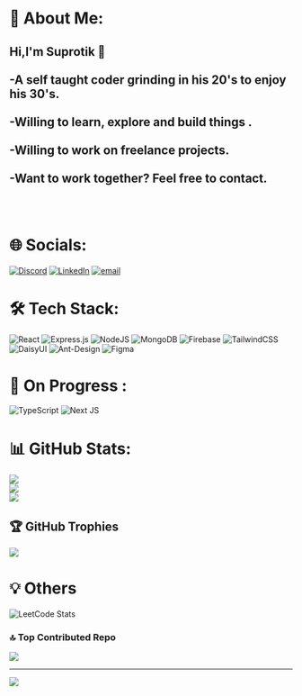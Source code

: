# 💫 About Me:
## Hi,I'm Suprotik 👋<br><br> -A self taught coder grinding in his 20's to enjoy his 30's.<br><br> -Willing to learn, explore and build things .<br><br>-Willing to work on freelance projects.<br><br> -Want to work together? Feel free to contact.<br><br><br>


# 🌐 Socials:
[![Discord](https://img.shields.io/badge/Discord-%237289DA.svg?logo=discord&logoColor=white)](https://discord.gg/https://discord.com/users/1386662008518086796) [![LinkedIn](https://img.shields.io/badge/LinkedIn-%230077B5.svg?logo=linkedin&logoColor=white)](https://linkedin.com/in/https://linkedin.com/in/suprotik-chowdhury-2984a2352) [![email](https://img.shields.io/badge/Email-D14836?logo=gmail&logoColor=white)](mailto:csuprotik@gmail.com) 

# 🛠️ Tech Stack:
![React](https://img.shields.io/badge/react-%2320232a.svg?style=for-the-badge&logo=react&logoColor=%2361DAFB)   ![Express.js](https://img.shields.io/badge/express.js-%23404d59.svg?style=for-the-badge&logo=express&logoColor=%2361DAFB)   ![NodeJS](https://img.shields.io/badge/node.js-6DA55F?style=for-the-badge&logo=node.js&logoColor=white)   ![MongoDB](https://img.shields.io/badge/MongoDB-%234ea94b.svg?style=for-the-badge&logo=mongodb&logoColor=white)   ![Firebase](https://img.shields.io/badge/firebase-a08021?style=for-the-badge&logo=firebase&logoColor=ffcd34)   ![TailwindCSS](https://img.shields.io/badge/tailwindcss-%2338B2AC.svg?style=for-the-badge&logo=tailwind-css&logoColor=white) ![DaisyUI](https://img.shields.io/badge/daisyui-5A0EF8?style=for-the-badge&logo=daisyui&logoColor=white)   ![Ant-Design](https://img.shields.io/badge/-AntDesign-%230170FE?style=for-the-badge&logo=ant-design&logoColor=white)   ![Figma](https://img.shields.io/badge/figma-%23F24E1E.svg?style=for-the-badge&logo=figma&logoColor=white)

# 🎯 On Progress :
 ![TypeScript](https://img.shields.io/badge/typescript-%23007ACC.svg?style=for-the-badge&logo=typescript&logoColor=white)  ![Next JS](https://img.shields.io/badge/Next-black?style=for-the-badge&logo=next.js&logoColor=white)


# 📊 GitHub Stats:
![](https://github-readme-stats.vercel.app/api?username=Suprotik007&theme=merko&hide_border=true&include_all_commits=false&count_private=false)<br/>
![](https://nirzak-streak-stats.vercel.app/?user=Suprotik007&theme=merko&hide_border=true)<br/>
![](https://github-readme-stats.vercel.app/api/top-langs/?username=Suprotik007&theme=merko&hide_border=true&include_all_commits=false&count_private=false&layout=compact)


## 🏆 GitHub Trophies
![](https://github-profile-trophy.vercel.app/?username=Suprotik007&theme=onedark&no-frame=false&no-bg=true&margin-w=4)

# 💡 Others
![LeetCode Stats](https://leetcard.jacoblin.cool/suprotik007?theme=chartreuse&font=Cabin%20Sketch)


### 🔝 Top Contributed Repo
![](https://github-contributor-stats.vercel.app/api?username=Suprotik007&limit=5&theme=merko&combine_all_yearly_contributions=true)

---
[![](https://visitcount.itsvg.in/api?id=Suprotik007&icon=2&color=0)](https://visitcount.itsvg.in)

<!-- Proudly created with GPRM ( https://gprm.itsvg.in ) -->
